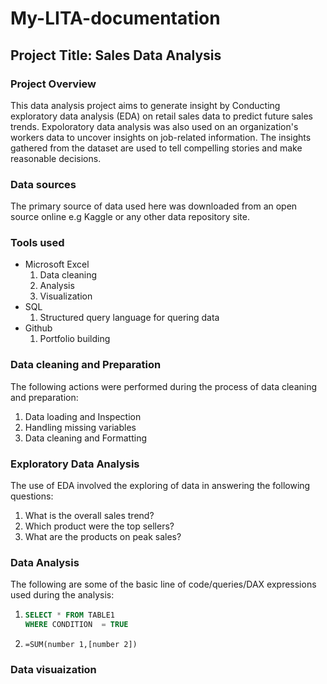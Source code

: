 # My-LITA-documentation

## Project Title: Sales Data Analysis

### Project Overview
This data analysis project aims to generate insight by Conducting exploratory data analysis (EDA) on retail sales data to predict future sales trends. Expoloratory data analysis was also used on an organization's workers data to uncover insights on job-related information. The insights gathered from the dataset are used to tell compelling stories and make reasonable decisions. 

### Data sources
The primary source of data used here was downloaded from an open source online e.g Kaggle or any other data repository site. 

### Tools used
- Microsoft Excel
  1. Data cleaning
  2. Analysis
  3. Visualization
- SQL
  1. Structured query language for quering data
- Github
  1. Portfolio building
 
### Data cleaning and Preparation
The following actions were performed during the process of data cleaning and preparation: 
1. Data loading and Inspection
2. Handling missing variables
3. Data cleaning and Formatting

### Exploratory Data Analysis
The use of EDA involved the exploring of data in answering the following questions:
1. What is the overall sales trend?
2. Which product were the top sellers?
3. What are the products on peak sales?

### Data Analysis
The following are some of the basic line of code/queries/DAX expressions used during the analysis:
1.   ~~~SQL
     SELECT * FROM TABLE1
     WHERE CONDITION  = TRUE
     ~~~
2. ~~~Microsoft Excel
   =SUM(number 1,[number 2])
   ~~~

### Data visuaization



   
     


